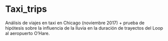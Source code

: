 # Taxi_trips
Análisis de viajes en taxi en Chicago (noviembre 2017) + prueba de hipótesis sobre la influencia de la lluvia en la duración de trayectos del Loop al aeropuerto O’Hare.

